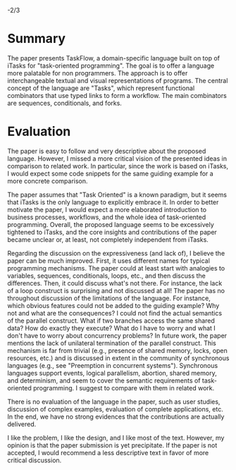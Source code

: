 -2/3

# Summary

The paper presents TaskFlow, a domain-specific language built on top of iTasks
for "task-oriented programming".
The goal is to offer a language more palatable for non programmers.
The approach is to offer interchangeable textual and visual representations of
programs.
The central concept of the language are "Tasks", which represent functional
combinators that use typed links to form a workflow.
The main combinators are sequences, conditionals, and forks.

# Evaluation

The paper is easy to follow and very descriptive about the proposed language.
However, I missed a more critical vision of the presented ideas in comparison
to related work.
In particular, since the work is based on iTasks, I would expect some code
snippets for the same guiding example for a more concrete comparison.

The paper assumes that "Task Oriented" is a known paradigm, but it seems that
iTasks is the only language to explicitly embrace it.
In order to better motivate the paper, I would expect a more elaborated
introduction to business processes, workflows, and the whole idea of
task-oriented programming.
Overall, the proposed language seems to be excessively tightened to iTasks, and
the core insights and contributions of the paper became unclear or, at least,
not completely independent from iTasks.

Regarding the discussion on the expressiveness (and lack of), I believe the
paper can be much improved.
First, it uses different names for typical programming mechanisms.
The paper could at least start with analogies to variables, sequences,
conditionals, loops, etc., and then discuss the differences.
Then, it could discuss what's not there.
For instance, the lack of a loop construct is surprising and not discussed at
all!
The paper has no throughout discussion of the limitations of the language.
For instance, which obvious features could not be added to the guiding example?
Why not and what are the consequences?
I could not find the actual semantics of the parallel construct.
What if two branches access the same shared data?
How do exactly they execute?
What do I have to worry and what I don't have to worry about concurrency
problems?
In future work, the paper mentions the lack of unilateral termination of the
parallel construct.
This mechanism is far from trivial (e.g., presence of shared memory, locks,
open resources, etc.) and is discussed in extent in the community of
synchronous languages (e.g., see "Preemption in concurrent systems").
Synchronous languages support events, logical parallelism, abortion, shared
memory, and determinism, and seem to cover the semantic requirements of
task-oriented programming.
I suggest to compare with them in related work.

There is no evaluation of the language in the paper, such as user studies,
discussion of complex examples, evaluation of complete applications, etc.
In the end, we have no strong evidences that the contributions are actually
delivered.

I like the problem, I like the design, and I like most of the text.
However, my opinion is that the paper submission is yet precipitate.
If the paper is not accepted, I would recommend a less descriptive text in
favor of more critical discussion.
